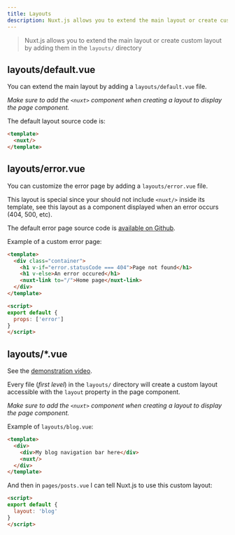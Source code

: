```yaml
---
title: Layouts
description: Nuxt.js allows you to extend the main layout or create custom layout by adding them in the layouts directory.
---
```


> Nuxt.js allows you to extend the main layout or create custom layout by adding them in the `layouts/` directory

## layouts/default.vue

You can extend the main layout by adding a `layouts/default.vue` file.

*Make sure to add the `<nuxt>` component when creating a layout to display the page component.*

The default layout source code is:
```html
<template>
  <nuxt/>
</template>
```

## layouts/error.vue

You can customize the error page by adding a `layouts/error.vue` file.

This layout is special since your should not include `<nuxt/>` inside its template, see this layout as a component displayed when an error occurs (404, 500, etc).

The default error page source code is [available on Github](https://github.com/nuxt/nuxt.js/blob/master/lib/app/components/nuxt-error.vue).

Example of a custom error page:
```html
<template>
  <div class="container">
    <h1 v-if="error.statusCode === 404">Page not found</h1>
    <h1 v-else>An error occured</h1>
    <nuxt-link to="/">Home page</nuxt-link>
  </div>
</template>

<script>
export default {
  props: ['error']
}
</script>
```

## layouts/*.vue

See the [demonstration video](https://www.youtube.com/watch?v=YOKnSTp7d38).

Every file (*first level*) in the `layouts/` directory will create a custom layout accessible with the `layout` property in the page component.

*Make sure to add the `<nuxt>` component when creating a layout to display the page component.*

Example of `layouts/blog.vue`:
```html
<template>
  <div>
    <div>My blog navigation bar here</div>
    <nuxt/>
  </div>
</template>
```

And then in `pages/posts.vue` I can tell Nuxt.js to use this custom layout:
```html
<script>
export default {
  layout: 'blog'
}
</script>
```
